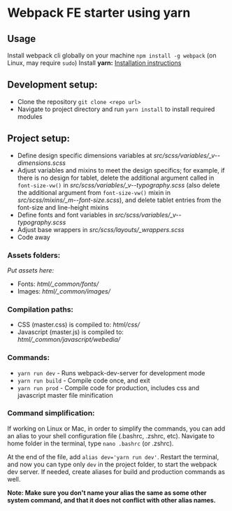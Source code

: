 # Webpack FE starter using yarn  

## Usage  
Install webpack cli globally on your machine ```npm install -g webpack``` (on Linux, may require ```sudo```)
Install **yarn:** [Installation instructions](https://yarnpkg.com/en/docs/install)  

## Development setup:
* Clone the repository ```git clone <repo url>```
* Navigate to project directory and run ```yarn install``` to install required modules

## Project setup:
* Define design specific dimensions variables at *src/scss/variables/_v--dimensions.scss*
* Adjust variables and mixins to meet the design specifics; for example, if there is no design for tablet, delete the additional argument called in ```font-size-vw()``` in *src/scss/variables/_v--typography.scss* (also delete the additional argument from ```font-size-vw()``` mixin in *src/scss/mixins/_m--font-size.scss*), and delete tablet entries from the font-size and line-height mixins
* Define fonts and font variables in *src/scss/variables/_v--typography.scss*
* Adjust base wrappers in *src/scss/layouts/_wrappers.scss*
* Code away

### Assets folders:
*Put assets here:*
* Fonts: *html/_common/fonts/*
* Images: *html/_common/images/*

### Compilation paths:
* CSS (master.css) is compiled to: *html/css/*
* Javascript (master.js) is compiled to: *html/_common/javascript/webedia/*


### Commands:
* ```yarn run dev``` - Runs webpack-dev-server for development mode
* ```yarn run build``` - Compile code once, and exit
* ```yarn run prod``` - Compile code for production, includes css and javascript master file minification

### Command simplification:
If working on Linux or Mac, in order to simplify the commands, you can add an alias to your shell configuration file (.bashrc, .zshrc, etc). Navigate to home folder in the terminal, type ```nano .bashrc``` (or .zshrc).

At the end of the file, add ```alias dev='yarn run dev'```. Restart the terminal, and now you can type only ```dev``` in the project folder, to start the webpack dev server. If needed, create aliases for build and production commands as well.

**Note: Make sure you don't name your alias the same as some other system command, and that it does not conflict with other alias names.**
